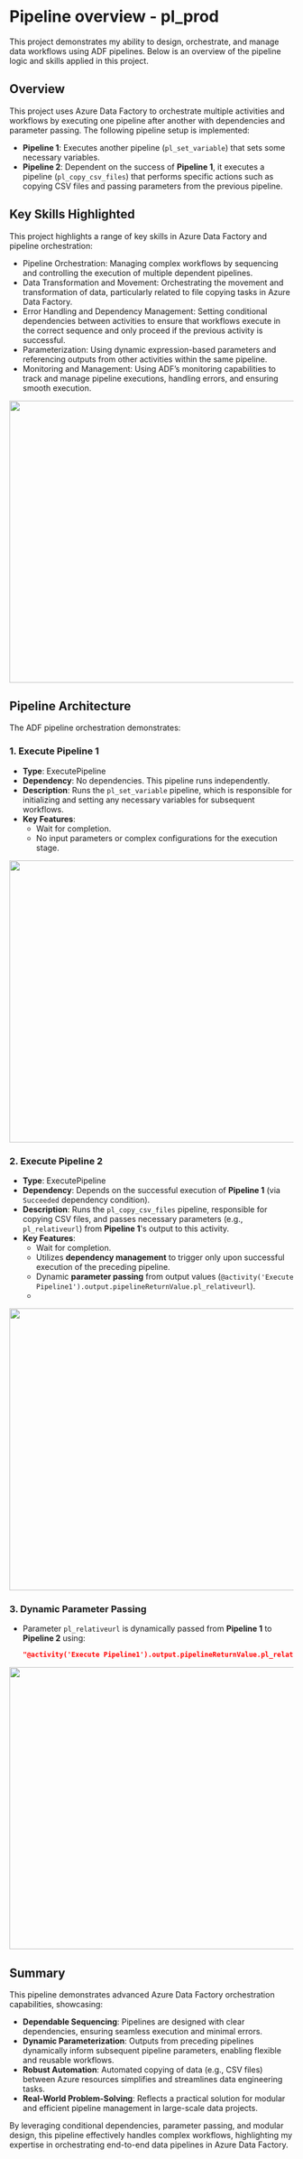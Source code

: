 # Pipeline overview - pl_prod

This project demonstrates my ability to design, orchestrate, and manage data workflows using ADF pipelines. Below is an overview of the pipeline logic and skills applied in this project.

## Overview

This project uses Azure Data Factory to orchestrate multiple activities and workflows by executing one pipeline after another with dependencies and parameter passing. The following pipeline setup is implemented:

- **Pipeline 1**: Executes another pipeline (`pl_set_variable`) that sets some necessary variables.
- **Pipeline 2**: Dependent on the success of **Pipeline 1**, it executes a pipeline (`pl_copy_csv_files`) that performs specific actions such as copying CSV files and passing parameters from the previous pipeline.

## Key Skills Highlighted
This project highlights a range of key skills in Azure Data Factory and pipeline orchestration:

- Pipeline Orchestration: Managing complex workflows by sequencing and controlling the execution of multiple dependent pipelines.
- Data Transformation and Movement: Orchestrating the movement and transformation of data, particularly related to file copying tasks in Azure Data Factory.
- Error Handling and Dependency Management: Setting conditional dependencies between activities to ensure that workflows execute in the correct sequence and only proceed if the previous activity is successful.
- Parameterization: Using dynamic expression-based parameters and referencing outputs from other activities within the same pipeline.
- Monitoring and Management: Using ADF’s monitoring capabilities to track and manage pipeline executions, handling errors, and ensuring smooth execution.

<img src="https://github.com/ShreevaniRao/Azure/blob/main/Azure%20Data%20Factory/Pipeline%20Orchestration/ExecutePipelinesActivityOutput.jpg" width=850 height=500>

## Pipeline Architecture

The ADF pipeline orchestration demonstrates:

### 1. **Execute Pipeline 1**
- **Type**: ExecutePipeline
- **Dependency**: No dependencies. This pipeline runs independently.
- **Description**: Runs the `pl_set_variable` pipeline, which is responsible for initializing and setting any necessary variables for subsequent workflows.
- **Key Features**:
  - Wait for completion.
  - No input parameters or complex configurations for the execution stage.

<img src="https://github.com/ShreevaniRao/Azure/blob/main/Azure%20Data%20Factory/Pipeline%20Orchestration/ParentPipelineWithSetVarActivity.jpg" width=850 height=500>

### 2. **Execute Pipeline 2**
- **Type**: ExecutePipeline
- **Dependency**: Depends on the successful execution of **Pipeline 1** (via `Succeeded` dependency condition).
- **Description**: Runs the `pl_copy_csv_files` pipeline, responsible for copying CSV files, and passes necessary parameters (e.g., `pl_relativeurl`) from **Pipeline 1**'s output to this activity.
- **Key Features**:
  - Wait for completion.
  - Utilizes **dependency management** to trigger only upon successful execution of the preceding pipeline.
  - Dynamic **parameter passing** from output values (`@activity('Execute Pipeline1').output.pipelineReturnValue.pl_relativeurl`).
  - 
<img src="https://github.com/ShreevaniRao/Azure/blob/main/Azure%20Data%20Factory/Pipeline%20Orchestration/DependentPipelineForExecutePipeline.jpg" width=900 height=500>

### 3. **Dynamic Parameter Passing**
- Parameter `pl_relativeurl` is dynamically passed from **Pipeline 1** to **Pipeline 2** using:
  ```json
  "@activity('Execute Pipeline1').output.pipelineReturnValue.pl_relativeurl"

<img src="https://github.com/ShreevaniRao/Azure/blob/main/Azure%20Data%20Factory/Pipeline%20Orchestration/ExecutePipelineActivityWithChildPipeline.jpg" width=900 height=500>

## Summary

This pipeline demonstrates advanced Azure Data Factory orchestration capabilities, showcasing:

- **Dependable Sequencing**: Pipelines are designed with clear dependencies, ensuring seamless execution and minimal errors.
- **Dynamic Parameterization**: Outputs from preceding pipelines dynamically inform subsequent pipeline parameters, enabling flexible and reusable workflows.
- **Robust Automation**: Automated copying of data (e.g., CSV files) between Azure resources simplifies and streamlines data engineering tasks.
- **Real-World Problem-Solving**: Reflects a practical solution for modular and efficient pipeline management in large-scale data projects.

By leveraging conditional dependencies, parameter passing, and modular design, this pipeline effectively handles complex workflows, highlighting my expertise in orchestrating end-to-end data pipelines in Azure Data Factory.
